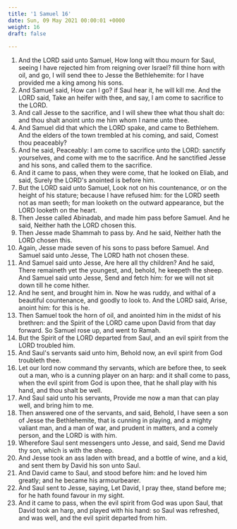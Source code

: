 ```yaml
---
title: '1 Samuel 16'
date: Sun, 09 May 2021 00:00:01 +0000
weight: 16
draft: false
  
---
```


1. And the LORD said unto Samuel, How long wilt thou mourn for Saul, seeing I have rejected him from reigning over Israel? fill thine horn with oil, and go, I will send thee to Jesse the Bethlehemite: for I have provided me a king among his sons.
2. And Samuel said, How can I go? if Saul hear it, he will kill me. And the LORD said, Take an heifer with thee, and say, I am come to sacrifice to the LORD.
3. And call Jesse to the sacrifice, and I will shew thee what thou shalt do: and thou shalt anoint unto me him whom I name unto thee.
4. And Samuel did that which the LORD spake, and came to Bethlehem. And the elders of the town trembled at his coming, and said, Comest thou peaceably?
5. And he said, Peaceably: I am come to sacrifice unto the LORD: sanctify yourselves, and come with me to the sacrifice. And he sanctified Jesse and his sons, and called them to the sacrifice.
6. And it came to pass, when they were come, that he looked on Eliab, and said, Surely the LORD's anointed is before him.
7. But the LORD said unto Samuel, Look not on his countenance, or on the height of his stature; because I have refused him: for the LORD seeth not as man seeth; for man looketh on the outward appearance, but the LORD looketh on the heart.
8. Then Jesse called Abinadab, and made him pass before Samuel. And he said, Neither hath the LORD chosen this.
9. Then Jesse made Shammah to pass by. And he said, Neither hath the LORD chosen this.
10. Again, Jesse made seven of his sons to pass before Samuel. And Samuel said unto Jesse, The LORD hath not chosen these.
11. And Samuel said unto Jesse, Are here all thy children? And he said, There remaineth yet the youngest, and, behold, he keepeth the sheep. And Samuel said unto Jesse, Send and fetch him: for we will not sit down till he come hither.
12. And he sent, and brought him in. Now he was ruddy, and withal of a beautiful countenance, and goodly to look to. And the LORD said, Arise, anoint him: for this is he.
13. Then Samuel took the horn of oil, and anointed him in the midst of his brethren: and the Spirit of the LORD came upon David from that day forward. So Samuel rose up, and went to Ramah.
14. But the Spirit of the LORD departed from Saul, and an evil spirit from the LORD troubled him.
15. And Saul's servants said unto him, Behold now, an evil spirit from God troubleth thee.
16. Let our lord now command thy servants, which are before thee, to seek out a man, who is a cunning player on an harp: and it shall come to pass, when the evil spirit from God is upon thee, that he shall play with his hand, and thou shalt be well.
17. And Saul said unto his servants, Provide me now a man that can play well, and bring him to me.
18. Then answered one of the servants, and said, Behold, I have seen a son of Jesse the Bethlehemite, that is cunning in playing, and a mighty valiant man, and a man of war, and prudent in matters, and a comely person, and the LORD is with him.
19. Wherefore Saul sent messengers unto Jesse, and said, Send me David thy son, which is with the sheep.
20. And Jesse took an ass laden with bread, and a bottle of wine, and a kid, and sent them by David his son unto Saul.
21. And David came to Saul, and stood before him: and he loved him greatly; and he became his armourbearer.
22. And Saul sent to Jesse, saying, Let David, I pray thee, stand before me; for he hath found favour in my sight.
23. And it came to pass, when the evil spirit from God was upon Saul, that David took an harp, and played with his hand: so Saul was refreshed, and was well, and the evil spirit departed from him.
